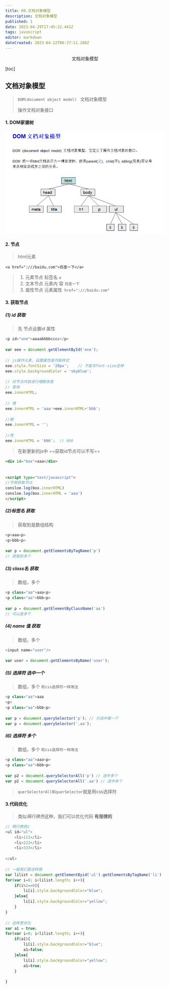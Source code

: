 ```yaml
---
title: 09.文档对象模型
description: 文档对象模型
published: 1
date: 2023-04-29T17:45:22.441Z
tags: javascript
editor: markdown
dateCreated: 2023-04-22T06:37:11.280Z
---
```


<center>文档对象模型</center>

[toc]

## 文档对象模型

> `DOM(document object model) ` 文档对象模型
>
> 操作文档对象接口

#### 1. DOM家谱树

![jiapu.png](/后端笔记/jiapu.png)

#### 2. 节点

>  html元素

`<a href=":///baidu.com">百度一下</a>`

> 1. 元素节点        标签名  `a`
> 2. 文本节点         元素内 容 `百度一下`
> 3. 属性节点         元素属性` href=":///baidu.com"`



#### 3. 获取节点



##### (1) id  获取

> 先 节点设置id 属性

```js
<p id="one">aaaabbbbcccc</p>

var eee = document.getElementById('one');

// js操作元素，设置属性是内联样式
eee.style.fontSize = '20px';    // 不能写font-size这种
eee.style.backgroundColor = 'skyblue';

// 对节点内容进行增删改查
// 查询
eee.innerHTML;

// 增
eee.innerHTML = 'aaa'+eee.innerHTML+'bbb';

//删
eee.innerHTML = '';

//改
eee.innerHTML = '666';  // 666
```

> 在新更新的js中 ==获取id节点可以不写==

```html
<div id="box">aaa</div>


<script type="text/javascript">
//不用获取节点
consloe.log(box.innerHTML)
consloe.log(box.innerHTML = 'aaa')
</script>

```



##### (2)标签名 获取

> 获取到是数组结构

```js
<p>aaa<p>
<p>bbb<p>

var p = document.getElementsByTagName('p') 
// 获取到多个
```



##### (3) class名 获取

> 数组，多个

```js
<p class="aa">aaa<p>
<p class="aa">bbb<p>

var p = document.getElementByClassName('aa')
// 可以是多个
```



##### (4) name 值 获取

> 数组，多个

```js
<input name="user"/>

var user = document.getElementsByName('user');
```



##### (5) 选择符 选中一个

> 数组，多个    `和css选择符一样用法`

```js
<p class="aa">aaa
<p>
<p class="aa">bbb<p>

var p = document.querySelector('p'); // 只选中第一个
var p = document.querySelector('.aa'); 
```




##### (6) 选择符  多个

> 数组，多个    `和css选择符一样用法`

```js
<p class="aa">aaa<p>
<p class="aa">bbb<p>

var p2 = document.querySelectorAll('p') // 选中多个
var p2 = document.querySelectorAll('.aa') // 选中多个
```

> `querSelectorAll和querSelector`就是用css选择符



#### 3.代码优化

> 类似*隔行换色*这种，我们可以优化代码  **有规律的**

```js
// 隔行换色z
<ul id="ul">	
    <li>111</li>
    <li>222</li>
    <li>333</li>
    
</ul>

// 一般我们是这样做
var lilist = document.getElementByid('ul').getElementsByTagName('li')
for(var i=0; i<lilist.length; i++){
    if(i%2==0){
        li[i].style.backgroundColor="blue";
    }else{
        li[i].style.backgroundColor="yellow";
    }
}

// 这样更优化
var a1 = true;
for(var i=0; i<lilist.length; i++){
    if(a1){
        li[i].style.backgroundColor="blue";
        a1=false;
    }else{
        li[i].style.backgroundColor="yellow";
    	a1=true;
    }
    
}
```


